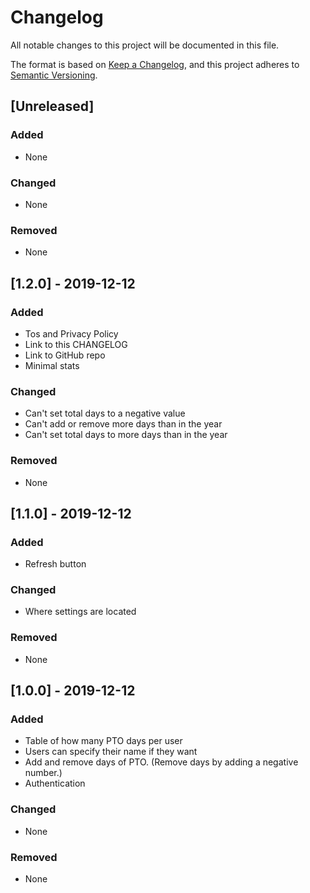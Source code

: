 # Changelog
All notable changes to this project will be documented in this file.

The format is based on [Keep a Changelog](https://keepachangelog.com/en/1.0.0/),
and this project adheres to [Semantic Versioning](https://semver.org/spec/v2.0.0.html).

## [Unreleased]
### Added
- None

### Changed
- None

### Removed
- None

## [1.2.0] - 2019-12-12
### Added
- Tos and Privacy Policy
- Link to this CHANGELOG
- Link to GitHub repo
- Minimal stats

### Changed
- Can't set total days to a negative value
- Can't add or remove more days than in the year
- Can't set total days to more days than in the year

### Removed
- None

## [1.1.0] - 2019-12-12
### Added
- Refresh button

### Changed
- Where settings are located

### Removed
- None

## [1.0.0] - 2019-12-12
### Added
- Table of how many PTO days per user
- Users can specify their name if they want
- Add and remove days of PTO. (Remove days by adding a negative number.)
- Authentication

### Changed
- None

### Removed
- None